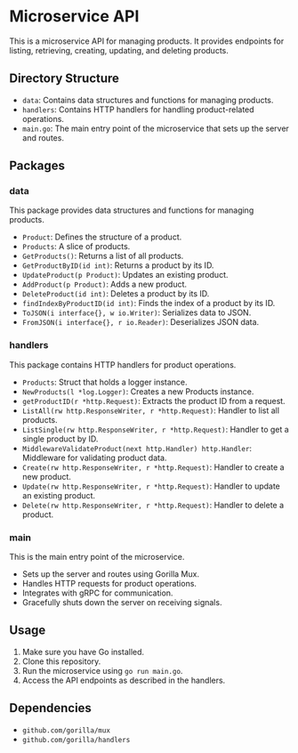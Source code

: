 # Microservice API

This is a microservice API for managing products. It provides endpoints for listing, retrieving, creating, updating, and deleting products.

## Directory Structure


- `data`: Contains data structures and functions for managing products.
- `handlers`: Contains HTTP handlers for handling product-related operations.
- `main.go`: The main entry point of the microservice that sets up the server and routes.

## Packages

### data

This package provides data structures and functions for managing products.

- `Product`: Defines the structure of a product.
- `Products`: A slice of products.
- `GetProducts()`: Returns a list of all products.
- `GetProductByID(id int)`: Returns a product by its ID.
- `UpdateProduct(p Product)`: Updates an existing product.
- `AddProduct(p Product)`: Adds a new product.
- `DeleteProduct(id int)`: Deletes a product by its ID.
- `findIndexByProductID(id int)`: Finds the index of a product by its ID.
- `ToJSON(i interface{}, w io.Writer)`: Serializes data to JSON.
- `FromJSON(i interface{}, r io.Reader)`: Deserializes JSON data.

### handlers

This package contains HTTP handlers for product operations.

- `Products`: Struct that holds a logger instance.
- `NewProducts(l *log.Logger)`: Creates a new Products instance.
- `getProductID(r *http.Request)`: Extracts the product ID from a request.
- `ListAll(rw http.ResponseWriter, r *http.Request)`: Handler to list all products.
- `ListSingle(rw http.ResponseWriter, r *http.Request)`: Handler to get a single product by ID.
- `MiddlewareValidateProduct(next http.Handler) http.Handler`: Middleware for validating product data.
- `Create(rw http.ResponseWriter, r *http.Request)`: Handler to create a new product.
- `Update(rw http.ResponseWriter, r *http.Request)`: Handler to update an existing product.
- `Delete(rw http.ResponseWriter, r *http.Request)`: Handler to delete a product.

### main

This is the main entry point of the microservice.

- Sets up the server and routes using Gorilla Mux.
- Handles HTTP requests for product operations.
- Integrates with gRPC for communication.
- Gracefully shuts down the server on receiving signals.

## Usage

1. Make sure you have Go installed.
2. Clone this repository.
3. Run the microservice using `go run main.go`.
4. Access the API endpoints as described in the handlers.


## Dependencies

- `github.com/gorilla/mux`
- `github.com/gorilla/handlers`
